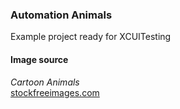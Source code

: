 ### Automation Animals  
Example project ready for XCUITesting

#### Image source
*Cartoon Animals*  
[stockfreeimages.com](https://www.stockfreeimages.com/16426937/Cartoon-animals.html)

